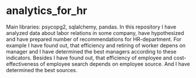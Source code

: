 # analytics_for_hr
Main libraries: psycopg2, sqlalchemy, pandas. In this repository I have analyzed data about labor relations in some company, 
have hypothesized and have prepared number of recommendations for HR-department.
For example I have found out, that efficiency and retiring of worker depens on manager and I have determined the best managers 
according to these indicators. Besides I have found out, that efficiency of employee and cost-effectiveness of employee search
depends on employee source. And I have determined the best sources.
